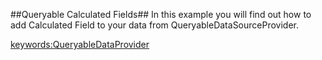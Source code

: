 ##Queryable Calculated Fields##
In this example you will find out how to add Calculated Field to your data from QueryableDataSourceProvider.

<keywords:QueryableDataProvider>